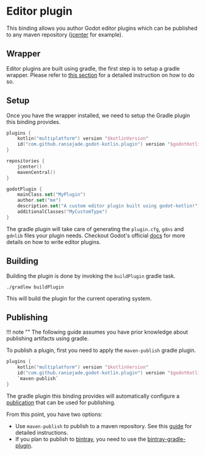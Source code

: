 # Editor plugin

This binding allows you author Godot editor plugins which can be published to any maven repository \([jcenter](https://bintray.com/bintray/jcenter) for example\).

## Wrapper

Editor plugins are built using gradle, the first step is to setup a gradle wrapper. Please refer to [this section](https://github.com/raniejade/godot-kotlin/tree/a5038fb4b8fdb76ec13ff6d63659ee9b87e3a853/docs/src/doc/setup/gradle.md?#wrapper) for a detailed instruction on how to do so.

## Setup

Once you have the wrapper installed, we need to setup the Gradle plugin this binding provides.

```kotlin
plugins {
    kotlin("multiplatform") version "$kotlinVersion"
    id("com.github.raniejade.godot-kotlin.plugin") version "$godotKotlinVersion"
}

repositories {
    jcenter()
    mavenCentral()
}

godotPlugin {
    mainClass.set("MyPlugin")
    author.set("me")
    description.set("A custom editor plugin built using godot-kotlin!")
    additionalClasses("MyCustomType")
}
```

The gradle plugin will take care of generating the `plugin.cfg`, `gdns` and `gdnlib` files your plugin needs. Checkout Godot's official [docs](https://docs.godotengine.org/en/stable/tutorials/plugins/editor/) for more details on how to write editor plugins.

## Building

Building the plugin is done by invoking the `buildPlugin` gradle task.

```text
./gradlew buildPlugin
```

This will build the plugin for the current operating system.

## Publishing

!!! note "" The following guide assumes you have prior knowledge about publishing artifacts using gradle.

To publish a plugin, first you need to apply the `maven-publish` gradle plugin.

```kotlin
plugins {
    kotlin("multiplatform") version "$kotlinVersion"
    id("com.github.raniejade.godot-kotlin.plugin") version "$godotKotlinVersion"
    `maven-publish`
}
```

The gradle plugin this binding provides will automatically configure a [publication](https://docs.gradle.org/current/userguide/publishing_maven.html#publishing_maven:publications) that can be used for publishing.

From this point, you have two options:

* Use `maven-publish` to publish to a maven repository. See this [guide](https://docs.gradle.org/current/userguide/publishing_maven.html#publishing_maven:repositories) for detailed instructions.
* If you plan to publish to [bintray](https://github.com/raniejade/godot-kotlin/tree/a5038fb4b8fdb76ec13ff6d63659ee9b87e3a853/docs/src/doc/setup/bintray.com), you need to use the [bintray-gradle-plugin](https://github.com/bintray/gradle-bintray-plugin).

